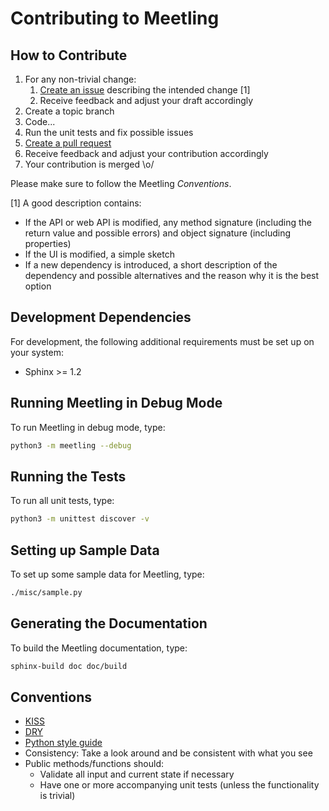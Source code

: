 Contributing to Meetling
========================

## How to Contribute

1. For any non-trivial change:
   1. [Create an issue](https://github.com/NoyaInRain/meetling/issues) describing the intended
   change [1]
   2. Receive feedback and adjust your draft accordingly
2. Create a topic branch
3. Code...
4. Run the unit tests and fix possible issues
5. [Create a pull request](https://github.com/NoyaInRain/meetling/pulls)
6. Receive feedback and adjust your contribution accordingly
7. Your contribution is merged \o/

Please make sure to follow the Meetling *Conventions*.

[1] A good description contains:

* If the API or web API is modified, any method signature (including the return value and possible
  errors) and object signature (including properties)
* If the UI is modified, a simple sketch
* If a new dependency is introduced, a short description of the dependency and possible alternatives
  and the reason why it is the best option

## Development Dependencies

For development, the following additional requirements must be set up on your system:

* Sphinx >= 1.2

## Running Meetling in Debug Mode

To run Meetling in debug mode, type:

```sh
python3 -m meetling --debug
```

## Running the Tests

To run all unit tests, type:

```sh
python3 -m unittest discover -v
```

## Setting up Sample Data

To set up some sample data for Meetling, type:

```sh
./misc/sample.py
```

## Generating the Documentation

To build the Meetling documentation, type:

```sh
sphinx-build doc doc/build
```

## Conventions

* [KISS](https://en.wikipedia.org/wiki/KISS_principle)
* [DRY](https://en.wikipedia.org/wiki/Don%27t_repeat_yourself)
* [Python style guide](https://www.python.org/dev/peps/pep-0008/)
* Consistency: Take a look around and be consistent with what you see
* Public methods/functions should:
  * Validate all input and current state if necessary
  * Have one or more accompanying unit tests (unless the functionality is trivial)
